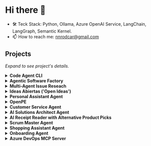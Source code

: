 # Hi there 👋

- 🛠️ Teck Stack: Python, Ollama, Azure OpenAI Service, LangChain, LangGraph, Semantic Kernel.
- 📫 How to reach me: nnrodcar@gmail.com

## Projects

*Expand to see project's details.*

<details>
<summary><a><b>Code Agent CLI</b></a></summary>

<div><b>Teck Stack:</b>Python, OpenAI</div>

</details>

<details>
<summary><a><b>Agentic Software Factory</b></a></summary>

<div><b>Teck Stack:</b>Python, Semantic Kernel, Azure AI Agent Service, Claude Code, Codex, Cosmos DB</div>

</details>

<details>
<summary><a><b>Multi-Agent Issue Reseach</b></a></summary>

<div><b>Teck Stack:</b>Python, Autogen, Magentic-One</div>

</details>

<details>
<summary><a><b>Ideas Abiertas ('Open Ideas')</b></a></summary>

<div><b>Teck Stack:</b>Python, Ollama (Gemma 2 - 27B), LangChain (Prompt Engineering, Structure Outputs), LangGraph (LLM Discussion)</div>

</details>

<details>
<summary><a><b>Personal Assistant Agent</b></a></summary>

<div><b>Teck Stack:</b>Gemini API, Python, Cloud Run Functions, Google Calendar API</div>

</details>

<details>
<summary><a><b>OpenPE</b></a></summary>

<div><b>Teck Stack:</b>Python</div>

</details>

<details>
<summary><a><b>Customer Service Agent</b></a></summary>

<div><b>Teck Stack:</b>Gemini API, Python, Cloud Run Functions</div>

</details>

<details>
<summary><a><b>AI Solutions Architect Agent</b></a></summary>

<div><b>Teck Stack:</b>Gemini API, Python, Cloud Run Functions</div>

</details>

<details>
<summary><a><b>AI Receipt Reader with Alternative Product Picks</b></a></summary>

<div><b>Teck Stack:</b>RAG, Milvus Lite, Gemini API - Multimodal, Python, Gradio, Airflow, ETL</div>

</details>

<details>
<summary><a><b>Scrum Master Agent</b></a></summary>

<div><b>Teck Stack:</b>Gemini API, Python, Cloud Run Functions</div>

</details>

<details>
<summary><a><b>Shopping Assistant Agent</b></a></summary>

<div><b>Teck Stack:</b>RAG, Milvus Lite, Gemini API, Python, Cloud Run Functions</div>

</details>

<details>
<summary><a><b>Onboarding Agent</b></a></summary>

<div><b>Teck Stack:</b>Google Storage, Gemini API, Python, Cloud Run Functions</div>

</details>

<details>
<summary><a><b>Azure DevOps MCP Server</b></a></summary>

<div><b>Teck Stack:</b>Semantic Kernel</div>

</details>

<!--## Technology-->


<!--<details>
<summary>Project 2:</summary>

Project's Details

</details>

<details>
<summary>Project 3: </summary>

Project's Details

</details>

<details>
<summary>Project 4: </summary>

Project's Details

</details>

## Other Projects

*I've also worked on mobile and web development (front-end and back-end)*

<details>
<summary>Project 1</summary>

Project's Details

</details>

<details>
<summary>Project 1</summary>

Project's Details

</details>

<details>
<summary>Project 1</summary>

Project's Details

</details>

<details>
<summary>Project 1</summary>

Project's Details

</details>
-->
<!--
**rodcar/rodcar** is a ✨ _special_ ✨ repository because its `README.md` (this file) appears on your GitHub profile.

Here are some ideas to get you started:

- 🔭 I’m currently working on ...
- 🌱 I’m currently learning ...
- 👯 I’m looking to collaborate on ...
- 🤔 I’m looking for help with ...
- 💬 Ask me about ...
- 📫 How to reach me: ...
- 😄 Pronouns: ...
- ⚡ Fun fact: ...
-->
